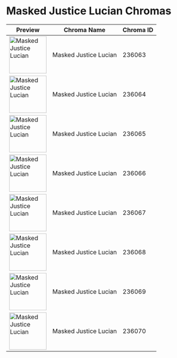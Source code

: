# Masked Justice Lucian Chromas

| Preview | Chroma Name | Chroma ID |
|---|---|---|
| <img src='https://raw.communitydragon.org/latest/plugins/rcp-be-lol-game-data/global/default/v1/champion-chroma-images/236/236063.png' alt='Masked Justice Lucian' width='100'> | Masked Justice Lucian | 236063 |
| <img src='https://raw.communitydragon.org/latest/plugins/rcp-be-lol-game-data/global/default/v1/champion-chroma-images/236/236064.png' alt='Masked Justice Lucian' width='100'> | Masked Justice Lucian | 236064 |
| <img src='https://raw.communitydragon.org/latest/plugins/rcp-be-lol-game-data/global/default/v1/champion-chroma-images/236/236065.png' alt='Masked Justice Lucian' width='100'> | Masked Justice Lucian | 236065 |
| <img src='https://raw.communitydragon.org/latest/plugins/rcp-be-lol-game-data/global/default/v1/champion-chroma-images/236/236066.png' alt='Masked Justice Lucian' width='100'> | Masked Justice Lucian | 236066 |
| <img src='https://raw.communitydragon.org/latest/plugins/rcp-be-lol-game-data/global/default/v1/champion-chroma-images/236/236067.png' alt='Masked Justice Lucian' width='100'> | Masked Justice Lucian | 236067 |
| <img src='https://raw.communitydragon.org/latest/plugins/rcp-be-lol-game-data/global/default/v1/champion-chroma-images/236/236068.png' alt='Masked Justice Lucian' width='100'> | Masked Justice Lucian | 236068 |
| <img src='https://raw.communitydragon.org/latest/plugins/rcp-be-lol-game-data/global/default/v1/champion-chroma-images/236/236069.png' alt='Masked Justice Lucian' width='100'> | Masked Justice Lucian | 236069 |
| <img src='https://raw.communitydragon.org/latest/plugins/rcp-be-lol-game-data/global/default/v1/champion-chroma-images/236/236070.png' alt='Masked Justice Lucian' width='100'> | Masked Justice Lucian | 236070 |
